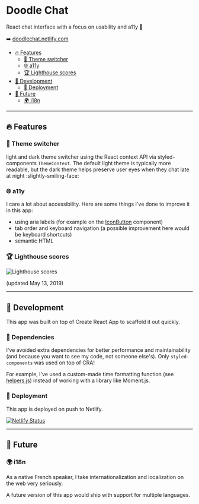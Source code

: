 # Doodle Chat

React chat interface with a focus on usability and a11y :speech_balloon:

:arrow_right: [doodlechat.netlify.com](https://doodlechat.netlify.com)

- [:fire: Features](#fire-features)
  - [:crescent_moon: Theme switcher](#crescent_moon-theme-switcher)
  - [:globe_with_meridians: a11y](#globe_with_meridians-a11y)
  - [:trophy: Lighthouse scores](#trophy-lighthouse-scores)
- [:construction: Development](#construction-development)
  - [:truck: Deployment](#truck-deployment)
- [:crystal_ball: Future](#crystal_ball-future)
  - [:earth_africa: i18n](#earth_africa-i18n)

---

## :fire: Features

### :crescent_moon: Theme switcher

light and dark theme switcher using the React context API via styled-components `ThemeContext`. The default light theme is typically more readable, but the dark theme helps preserve user eyes when they chat late at night :slightly-smiling-face:

### :globe_with_meridians: a11y

I care a lot about accessibility. Here are some things I've done to improve it in this app:

- using aria labels (for example on the [IconButton](/src/components/IconButton.js) component)
- tab order and keyboard navigation (a possible improvement here would be keyboard shortcuts)
- semantic HTML

### :trophy: Lighthouse scores

![Lighthouse scores](https://github.com/robinmetral/doodle-chat/blob/master/lighthouse-2019-05-13.png)

(updated May 13, 2019)

---

## :construction: Development

This app was built on top of Create React App to scaffold it out quickly.

### :briefcase: Dependencies

I've avoided extra dependencies for better performance and maintainability (and because you want to see my code, not someone else's). Only `styled-components` was used on top of CRA!

For example, I've used a custom-made time formatting function (see [helpers.js](/src/helpers.js)) instead of working with a library like Moment.js.

### :truck: Deployment

This app is deployed on push to Netlify.

[![Netlify Status](https://api.netlify.com/api/v1/badges/ca859bbb-9991-419c-a2b5-2cb1ad0376ed/deploy-status)](https://app.netlify.com/sites/doodlechat/deploys)

---

## :crystal_ball: Future

### :earth_africa: i18n

As a native French speaker, I take internationalization and localization on the web very seriously.

A future version of this app would ship with support for multiple languages.
